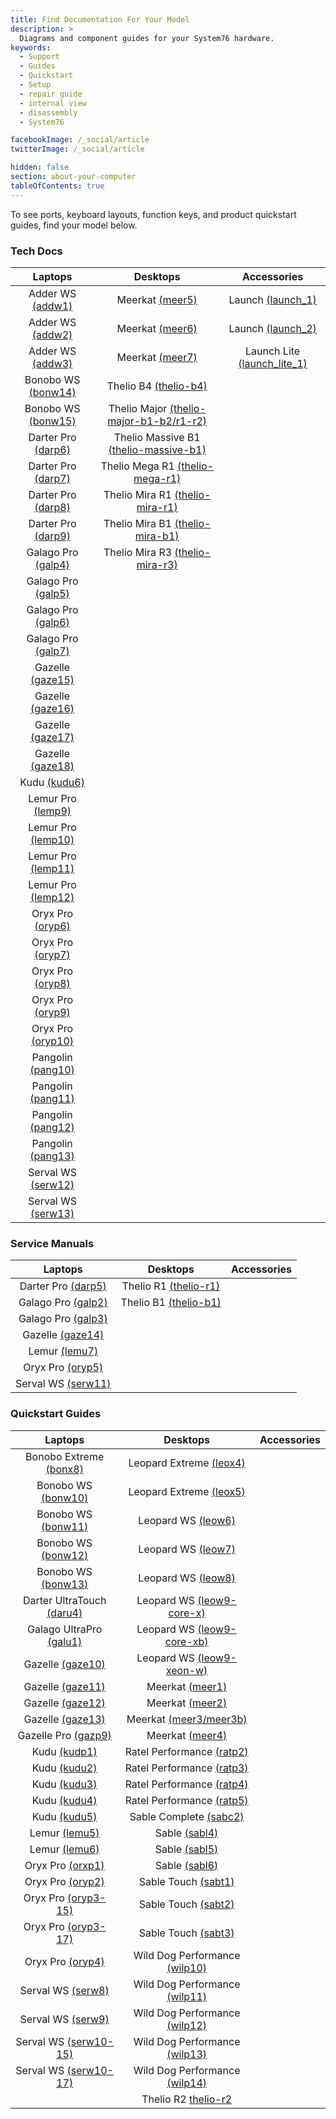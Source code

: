 ```yaml
---
title: Find Documentation For Your Model
description: >
  Diagrams and component guides for your System76 hardware.
keywords:
  - Support
  - Guides
  - Quickstart
  - Setup
  - repair guide
  - internal view
  - disassembly
  - System76

facebookImage: /_social/article
twitterImage: /_social/article

hidden: false
section: about-your-computer
tableOfContents: true
---
```


To see ports, keyboard layouts, function keys, and product quickstart guides, find your model below.

<!-- To find information on a product you ordered, log into [<i class="fa fa-user"></i> My Account](https://system76.com/my-account/orders) and select the **quickstart guide** button beneath your product. THIS BUTTON WILL BE CHANGING -->

### Tech Docs

| Laptops | Desktops | Accessories |
|:-------:|:--------:|:-----------:|
| Adder WS [(addw1)](https://tech-docs.system76.com/models/addw1/README.html) | Meerkat [(meer5)](https://tech-docs.system76.com/models/meer5/README.html) | Launch [(launch_1)](https://tech-docs.system76.com/models/launch_1/README.html) |
| Adder WS [(addw2)](https://tech-docs.system76.com/models/addw2/README.html) | Meerkat [(meer6)](https://tech-docs.system76.com/models/meer6/README.html)  | Launch [(launch_2)](https://tech-docs.system76.com/models/launch_2/README.html) |
| Adder WS [(addw3)](https://tech-docs.system76.com/models/addw3/README.html) | Meerkat [(meer7)](https://tech-docs.system76.com/models/meer7/README.html) | Launch Lite [(launch_lite_1)](https://tech-docs.system76.com/models/launch_lite_1/README.html) |
| Bonobo WS [(bonw14)](https://tech-docs.system76.com/models/bonw14/README.html) | Thelio B4 [(thelio-b4)](https://tech-docs.system76.com/models/thelio-b4/README.html) | |  Launch Heavy [(launch_heavy_1)](https://tech-docs.system76.com/models/launch_heavy_1/README.html) | Thelio Major [(thelio-major-r3)](https://tech-docs.system76.com/models/thelio-major-r3/README.html) |
| Bonobo WS [(bonw15)](https://tech-docs.system76.com/models/bonw15/README.html) | Thelio Major [(thelio-major-b1-b2/r1-r2)](https://tech-docs.system76.com/models/thelio-major-b1-b2-r1-r2/README.html) |
| Darter Pro [(darp6)](https://tech-docs.system76.com/models/darp6/README.html) | Thelio Massive B1 [(thelio-massive-b1)](https://tech-docs.system76.com/models/thelio-massive-b1.2/README.html) |
| Darter Pro [(darp7)](https://tech-docs.system76.com/models/darp7/README.html) | Thelio Mega R1 [(thelio-mega-r1)](https://tech-docs.system76.com/models/thelio-mega-r1.0/README.html) |
| Darter Pro [(darp8)](https://tech-docs.system76.com/models/darp8/README.html) | Thelio Mira R1 [(thelio-mira-r1)](https://tech-docs.system76.com/models/thelio-mira-r1.0/README.html) |
| Darter Pro [(darp9)](https://tech-docs.system76.com/models/darp9/README.html) | Thelio Mira B1 [(thelio-mira-b1)](https://tech-docs.system76.com/models/thelio-mira-b1.0/README.html) |
| Galago Pro [(galp4)](https://tech-docs.system76.com/models/galp4/README.html) | Thelio Mira R3 [(thelio-mira-r3)](https://tech-docs.system76.com/models/thelio-mira-r3/README.html) |
| Galago Pro [(galp5)](https://tech-docs.system76.com/models/galp5/README.html) |
| Galago Pro [(galp6)](https://tech-docs.system76.com/models/galp6/README.html) |
| Galago Pro [(galp7)](https://tech-docs.system76.com/models/galp7/README.html) |
| Gazelle [(gaze15)](https://tech-docs.system76.com/models/gaze15/README.html) |
| Gazelle [(gaze16)](https://tech-docs.system76.com/models/gaze16/README.html) |
| Gazelle [(gaze17)](https://tech-docs.system76.com/models/gaze17/README.html) |
| Gazelle [(gaze18)](https://tech-docs.system76.com/models/gaze18/README.html) |
| Kudu [(kudu6)](https://tech-docs.system76.com/models/kudu6/README.html) |
| Lemur Pro [(lemp9)](https://tech-docs.system76.com/models/lemp9/README.html) |
| Lemur Pro [(lemp10)](https://tech-docs.system76.com/models/lemp10/README.html) |
| Lemur Pro [(lemp11)](https://tech-docs.system76.com/models/lemp11/README.html) |
| Lemur Pro [(lemp12)](https://tech-docs.system76.com/models/lemp12/README.html) |
| Oryx Pro [(oryp6)](https://tech-docs.system76.com/models/oryp6/README.html) |
| Oryx Pro [(oryp7)](https://tech-docs.system76.com/models/oryp7/README.html) |
| Oryx Pro [(oryp8)](https://tech-docs.system76.com/models/oryp8/README.html) |
| Oryx Pro [(oryp9)](https://tech-docs.system76.com/models/oryp9/README.html) |
| Oryx Pro [(oryp10)](https://tech-docs.system76.com/models/oryp10/README.html) |
| Pangolin [(pang10)](https://tech-docs.system76.com/models/pang10/README.html) |
| Pangolin [(pang11)](https://tech-docs.system76.com/models/pang11/README.html) |
| Pangolin [(pang12)](https://tech-docs.system76.com/models/pang12/README.html) |
| Pangolin [(pang13)](https://tech-docs.system76.com/models/pang13/README.html) |
| Serval WS [(serw12)](https://tech-docs.system76.com/models/serw12/README.html) |
| Serval WS [(serw13)](https://tech-docs.system76.com/models/serw13/README.html) |

### Service Manuals

| Laptops | Desktops | Accessories |
|:-------:|:--------:|:-----------:|
| Darter Pro [(darp5)](/service-manuals/pdfs/Darter/darp5-service-manual.pdf) | Thelio R1 [(thelio-r1)](/service-manuals/pdfs/Thelio/R1/thelio-r1-service-manual.pdf) |
| Galago Pro [(galp2)](/service-manuals/pdfs/Galago/galp2-service-manual.pdf) | Thelio B1 [(thelio-b1)](/service-manuals/pdfs/Thelio/B1/thelio-b1-service-manual.pdf) |
| Galago Pro [(galp3)](/service-manuals/pdfs/Galago/galp3-service-manual.pdf) |
| Gazelle [(gaze14)](/service-manuals/pdfs/Gazelle/gaze14-service-manual.pdf) |
| Lemur [(lemu7)](/service-manuals/pdfs/Lemur/lemu7-service-manual.pdf) |
| Oryx Pro [(oryp5)](/service-manuals/pdfs/Oryx/oryp5-service-manual.pdf) |
| Serval WS [(serw11)](/service-manuals/pdfs/Serval/serw11-service-manual.pdf) |

### Quickstart Guides

| Laptops | Desktops | Accessories |
|:-------:|:--------:|:-----------:|
| Bonobo Extreme [(bonx8)](/images/guides/bonx8.pdf) | Leopard Extreme [(leox4)](/images/guides/leox4.pdf) |
| Bonobo WS [(bonw10)](/images/guides/bonw10.png) | Leopard Extreme [(leox5)](/images/guides/leox5.pdf) |
| Bonobo WS [(bonw11)](/images/guides/bonw11.png) | Leopard WS [(leow6)](/images/guides/leow6.png) |
| Bonobo WS [(bonw12)](/images/guides/bonw12.png) | Leopard WS [(leow7)](/images/guides/leow7.png) |
| Bonobo WS [(bonw13)](/images/guides/bonw13.png) | Leopard WS [(leow8)](/images/guides/leow8.png) |
| Darter UltraTouch [(daru4)](/images/guides/daru4.pdf) | Leopard WS [(leow9-core-x)](/images/guides/leow9-core-x.png) |
| Galago UltraPro [(galu1)](/images/guides/galu1.pdf) | Leopard WS [(leow9-core-xb)](/images/guides/leow9-core-xb.png) |
| Gazelle [(gaze10)](/images/guides/gaze10.pdf) | Leopard WS [(leow9-xeon-w)](/images/guides/leow9-xeon-w.png) |
| Gazelle [(gaze11)](/images/guides/gaze11.png) | Meerkat [(meer1)](/images/guides/meer1.pdf) |
| Gazelle [(gaze12)](/images/guides/gaze12.png) | Meerkat [(meer2)](/images/guides/meer2.png) |
| Gazelle [(gaze13)](/images/guides/gaze13.png) | Meerkat [(meer3/meer3b)](/images/guides/meer3.png) |
| Gazelle Pro [(gazp9)](/images/guides/gazp9.pdf) | Meerkat [(meer4)](/images/guides/meer4.png) |
| Kudu [(kudp1)](/images/guides/kudp1.pdf) | Ratel Performance [(ratp2)](/images/guides/ratp2.pdf) |
| Kudu [(kudu2)](/images/guides/kudu2.png) | Ratel Performance [(ratp3)](/images/guides/ratp3.pdf) |
| Kudu [(kudu3)](/images/guides/kudu3.png) | Ratel Performance [(ratp4)](/images/guides/ratp4.pdf) |
| Kudu [(kudu4)](/images/guides/kudu4.png) | Ratel Performance [(ratp5)](/images/guides/ratp5.png) |
| Kudu [(kudu5)](/images/guides/kudu5.png) | Sable Complete [(sabc2)](/images/guides/sabc2.pdf) |
| Lemur [(lemu5)](/images/guides/lemu5.pdf) | Sable [(sabl4)](/images/guides/sabl4.pdf) |
| Lemur [(lemu6)](/images/guides/lemu6.pdf) | Sable [(sabl5)](/images/guides/sabl5.png) |
| Oryx Pro [(orxp1)](/images/guides/orxp1.pdf) | Sable [(sabl6)](/images/guides/sabl6.png) |
| Oryx Pro [(oryp2)](/images/guides/oryp2.png) | Sable Touch [(sabt1)](/images/guides/sabt1.pdf) |
| Oryx Pro [(oryp3-15)](/images/guides/oryp3-15.png) | Sable Touch [(sabt2)](/images/guides/sabt2.pdf) |
| Oryx Pro [(oryp3-17)](/images/guides/oryp3-17.png) | Sable Touch [(sabt3)](/images/guides/sabt3.pdf) |
| Oryx Pro [(oryp4)](/images/guides/oryp4.png) | Wild Dog Performance [(wilp10)](/images/guides/wilp10.pdf) |
| Serval WS [(serw8)](/images/guides/serw8.pdf) | Wild Dog Performance [(wilp11)](/images/guides/wilp11.pdf) |
| Serval WS [(serw9)](/images/guides/serw9.png) | Wild Dog Performance [(wilp12)](/images/guides/wilp12.png) |
| Serval WS [(serw10-15)](/images/guides/serw10-15.png) | Wild Dog Performance [(wilp13)](/images/guides/wilp13.png) |
| Serval WS [(serw10-17)](/images/guides/serw10-17.png) | Wild Dog Performance [(wilp14)](/images/guides/wilp14.png) |
| | Thelio R2 [thelio-r2](/images/guides/thelio-r2.png) |
